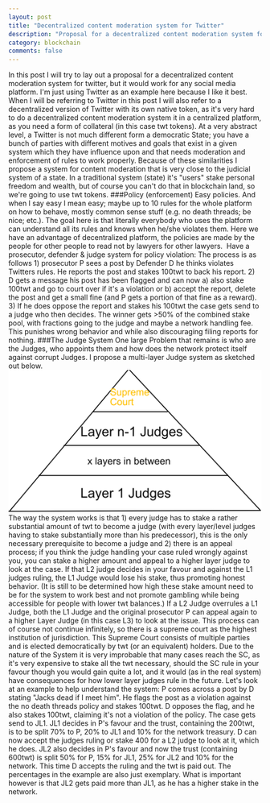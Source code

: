 ```yaml
---
layout: post
title: "Decentralized content moderation system for Twitter"
description: "Proposal for a decentralized content moderation system for social media"
category: blockchain
comments: false
---
```

In this post I will try to lay out a proposal for a decentralized content moderation system for twitter, but it would work for any social media platform. I'm just using Twitter as an example here because I like it best.
When I will be referring to Twitter in this post I will also refer to a decentralized version of Twitter with its own native token, as it's very hard to do a decentralized content moderation system it in a centralized platform, as you need a form of collateral (in this case twt tokens).
At a very abstract level, a Twitter is not much different form a democratic State; you have a bunch of parties with different motives and goals that exist in a given system which they have influence upon and that needs moderation and enforcement of rules to work properly. Because of these similarities I propose a system for content moderation that is very close to the judicial system of a state. In a traditional system (state) it's "users" stake personal freedom and wealth, but of course you can't do that in blockchain land, so we're going to use twt tokens.
###Policy (enforcement)
Easy policies. And when I say easy I mean easy; maybe up to 10 rules for the whole platform on how to behave, mostly common sense stuff (e.g. no death threads; be nice; etc.). The goal here is that literally everybody who uses the platform can understand all its rules and knows when he/she violates them. Here we have an advantage of decentralized platform, the policies are made by the people for other people to read not by lawyers for other lawyers.
 Have a prosecutor, defender & judge system for policy violation: The process is as follows 1) prosecutor P sees a post by Defender D he thinks violates Twitters rules. He reports the post and stakes 100twt to back his report. 2) D gets a message his post has been flagged and can now a) also stake 100twt and go to court over if it's a violation or b) accept the report, delete the post and get a small fine (and P gets a portion of that fine as a reward). 3) If he does oppose the report and stakes his 100twt the case gets send to a judge who then decides. The winner gets >50% of the combined stake pool, with fractions going to the judge and maybe a network handling fee. This punishes wrong behavior and while also discouraging filing reports for nothing.
###The Judge System
One large Problem that remains is who are the Judges, who appoints them and how does the network protect itself against corrupt Judges. I propose a multi-layer Judge system as sketched out below.
![image](../_img/twitter_judge_layers.png)
The way the system works is that 1) every judge has to stake a rather substantial amount of twt to become a judge (with every layer/level judges having to stake substantially more than his predecessor), this is the only necessary prerequisite to become a judge and 2) there is an appeal process; if you think the judge handling your case ruled wrongly against you, you can stake a higher amount and appeal to a higher layer judge to look at the case. If that L2 judge decides in your favour and against the L1 judges ruling, the L1 Judge would lose his stake, thus promoting honest behavior. (It is still to be determined how high these stake amount need to be for the system to work best and not promote gambling while being accessible for people with lower twt balances.) If a L2 Judge overrules a L1 Judge, both the L1 Judge and the original prosecutor P can appeal again to a higher Layer Judge (in this case L3) to look at the issue.
This process can of course not continue infinitely, so there is a supreme court as the highest institution of jurisdiction. This Supreme Court consists of multiple parties and is elected democratically by twt (or an equivalent) holders. Due to the nature of the System it is very improbable that many cases reach the SC, as it's very expensive to stake all the twt necessary, should the SC rule in your favour though you would gain quite a lot, and it would (as in the real system) have consequences for how lower layer judges rule in the future.
Let's look at an example to help understand the system:
P comes across a post by D stating "Jacks dead if I meet him". He flags the post as a violation against the no death threads policy and stakes 100twt. D opposes the flag, and he also stakes 100twt, claiming it's not a violation of the policy. The case gets send to JL1. JL1 decides in P's favour and the trust, containing the 200twt, is to be split 70% to P, 20% to JL1 and 10% for the network treasury. D can now accept the judges ruling or stake 400 for a L2 judge to look at it, which he does. JL2 also decides in P's favour and now the trust (containing 600twt) is split 50% for P, 15% for JL1, 25% for JL2 and 10% for the network. This time D accepts the ruling and the twt is paid out.
The percentages in the example are also just exemplary. What is important however is that JL2 gets paid more than JL1, as he has a higher stake in the network.

